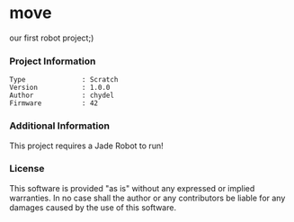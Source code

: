 move
================

our first robot project;)

### Project Information
```
Type              : Scratch
Version           : 1.0.0
Author            : chydel
Firmware          : 42
```

### Additional Information
This project requires a Jade Robot to run!

### License
This software is provided "as is" without any expressed or implied warranties.  In no case shall the author or any contributors be liable for any damages caused by the use of this software.

